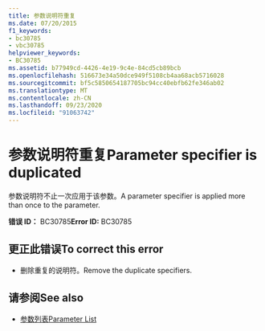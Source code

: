 ```yaml
---
title: 参数说明符重复
ms.date: 07/20/2015
f1_keywords:
- bc30785
- vbc30785
helpviewer_keywords:
- BC30785
ms.assetid: b77949cd-4426-4e19-9c4e-84cd5cb89bcb
ms.openlocfilehash: 516673e34a50dce949f5108cb4aa68acb5716028
ms.sourcegitcommit: bf5c5850654187705bc94cc40ebfb62fe346ab02
ms.translationtype: MT
ms.contentlocale: zh-CN
ms.lasthandoff: 09/23/2020
ms.locfileid: "91063742"
---
```

# <a name="parameter-specifier-is-duplicated"></a><span data-ttu-id="96119-102">参数说明符重复</span><span class="sxs-lookup"><span data-stu-id="96119-102">Parameter specifier is duplicated</span></span>

<span data-ttu-id="96119-103">参数说明符不止一次应用于该参数。</span><span class="sxs-lookup"><span data-stu-id="96119-103">A parameter specifier is applied more than once to the parameter.</span></span>  
  
 <span data-ttu-id="96119-104">**错误 ID：** BC30785</span><span class="sxs-lookup"><span data-stu-id="96119-104">**Error ID:** BC30785</span></span>  
  
## <a name="to-correct-this-error"></a><span data-ttu-id="96119-105">更正此错误</span><span class="sxs-lookup"><span data-stu-id="96119-105">To correct this error</span></span>  
  
- <span data-ttu-id="96119-106">删除重复的说明符。</span><span class="sxs-lookup"><span data-stu-id="96119-106">Remove the duplicate specifiers.</span></span>  
  
## <a name="see-also"></a><span data-ttu-id="96119-107">请参阅</span><span class="sxs-lookup"><span data-stu-id="96119-107">See also</span></span>

- [<span data-ttu-id="96119-108">参数列表</span><span class="sxs-lookup"><span data-stu-id="96119-108">Parameter List</span></span>](../language-reference/statements/parameter-list.md)
